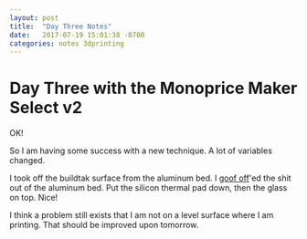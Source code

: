 ```yaml
---
layout: post
title:  "Day Three Notes"
date:   2017-07-19 15:01:38 -0700
categories: notes 3dprinting
---
```


# Day Three with the Monoprice Maker Select v2

OK!

So I am having some success with a new technique. A lot of variables changed.

I took off the buildtak surface from the aluminum bed. I [goof off][goof_off]'ed the shit out of the aluminum bed. Put the silicon thermal pad down, then the glass on top. Nice!

I think a problem still exists that I am not on a level surface where I am printing. That should be improved upon tomorrow.

[goof_off]: http://amzn.to/2uc1IVi
